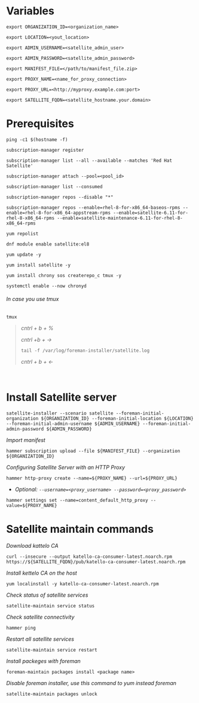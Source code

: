 # Variables

```
export ORGANIZATION_ID=<organization_name>
```

```
export LOCATION=<yout_location>
```

```
export ADMIN_USERNAME=<satellite_admin_user>
```

```
export ADMIN_PASSWORD=<satellite_admin_password>
```

```
export MANIFEST_FILE=</path/to/manifest_file.zip>
```

```
export PROXY_NAME=<name_for_proxy_connection>
```

```
export PROXY_URL=<http://myproxy.example.com:port>
```

```
export SATELLITE_FQDN=<satellite_hostname.your.domain>
```


# Prerequisites 

```
ping -c1 $(hostname -f)
```

```
subscription-manager register
```

```
subscription-manager list --all --available --matches 'Red Hat Satellite'
```

```
subscription-manager attach --pool=<pool_id>
```

```
subscription-manager list --consumed
```

```
subscription-manager repos --disable "*"
```

```
subscription-manager repos --enable=rhel-8-for-x86_64-baseos-rpms --enable=rhel-8-for-x86_64-appstream-rpms --enable=satellite-6.11-for-rhel-8-x86_64-rpms --enable=satellite-maintenance-6.11-for-rhel-8-x86_64-rpms
```

```
yum repolist
```

```
dnf module enable satellite:el8
```

```
yum update -y
```

```
yum install satellite -y 
```

```
yum install chrony sos createrepo_c tmux -y
```

```
systemctl enable --now chronyd
```

###### In case you use tmux

```
tmux
```

> *cntrl + b + %*
> 
> *cntrl +b + ->*
> ```
> tail -f /var/log/foreman-installer/satellite.log
> ```
> *cntrl + b + <-*

&nbsp;

# Install Satellite server 

```
satellite-installer --scenario satellite --foreman-initial-organization ${ORGANIZATION_ID} --foreman-initial-location ${LOCATION} --foreman-initial-admin-username ${ADMIN_USERNAME} --foreman-initial-admin-password ${ADMIN_PASSWORD}
```

*Import manifest*

```
hammer subscription upload --file ${MANIFEST_FILE} --organization ${ORGANIZATION_ID}
```

*Configuring Satellite Server with an HTTP Proxy*

```
hammer http-proxy create --name=${PROXY_NAME} --url=${PROXY_URL}
```

* *Optional: `--username=<proxy_username> --password=<proxy_password>`*

```
hammer settings set --name=content_default_http_proxy --value=${PROXY_NAME}
```

# Satellite maintain commands

*Download kattelo CA*

```
curl --insecure --output katello-ca-consumer-latest.noarch.rpm https://${SATELLITE_FQDN}/pub/katello-ca-consumer-latest.noarch.rpm
```

*Install kettelo CA on the host*

```
yum localinstall -y katello-ca-consumer-latest.noarch.rpm
```

*Check status of satellite services*

```
satellite-maintain service status
```

*Check satellite connectivity*

```
hammer ping
```

*Restart all satellite services*

```
satellite-maintain service restart
```

*Install packeges with foreman*

```
foreman-maintain packages install <package name>
```

*Disable foreman installer, use this command to yum instead foreman*

```
satellite-maintain packages unlock
```


